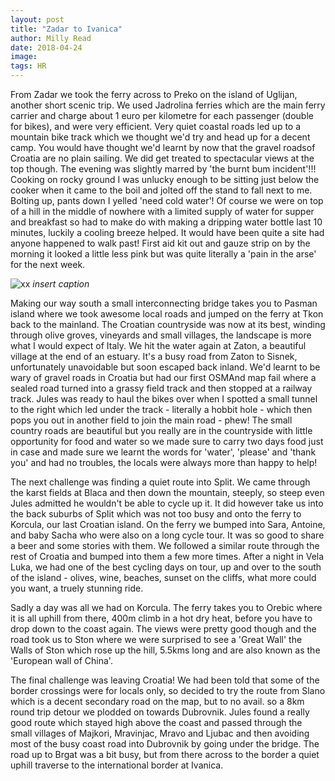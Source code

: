 ```yaml
---
layout: post
title: "Zadar to Ivanica"
author: Milly Read
date: 2018-04-24
image: 
tags: HR
---
```


From Zadar we took the ferry across to Preko on the island of Uglijan, another short scenic trip. We used Jadrolina ferries which are the main ferry carrier and charge about 1 euro per kilometre for each passenger (double for bikes), and were very efficient. Very quiet coastal roads led up to a mountain bike track which we thought we'd try and head up for a decent camp. You would have thought we'd learnt by now that the gravel roadsof Croatia are no plain sailing. We did get treated to spectacular views at the top though. The evening was slightly marred by 'the burnt bum incident'!!! Cooking on rocky ground I was unlucky enough to be sitting just below the cooker when it came to the boil and jolted off the stand to fall next to me. Bolting up, pants down I yelled 'need cold water'! Of course we were on top of a hill in the middle of nowhere with a limited supply of water for supper and breakfast so had to make do with making a dripping water bottle last 10 minutes, luckily a cooling breeze helped. It would have been quite a site had anyone happened to walk past! First aid kit out and gauze strip on by the morning it looked a little less pink but was quite literally a 'pain in the arse' for the next week. 

![xx](assets/img/x.jpg) *insert caption* 

Making our way south a small interconnecting bridge takes you to Pasman island where we took awesome local roads and jumped on the ferry at Tkon back to the mainland. The Croatian countryside was now at its best, winding through olive groves, vineyards and small villages, the landscape is more what I would expect of Italy. We hit the water again at Zaton, a beautiful village at the end of an estuary. It's a busy road from Zaton to Sisnek, unfortunately unavoidable but soon escaped back inland. We'd learnt to be wary of gravel roads in Croatia but had our first OSMAnd map fail where a sealed road turned into a grassy field track and then stopped at a railway track. Jules was ready to haul the bikes over when I spotted a small tunnel to the right which led under the track - literally a hobbit hole - which then pops you out in another field to join the main road - phew! The small country roads are beautiful but you really are in the countryside with little opportunity for food and water so we made sure to carry two days food just in case and made sure we learnt the words for 'water', 'please' and 'thank you' and had no troubles, the locals were always more than happy to help!

The next challenge was finding a quiet route into Split. We came through the karst fields at Blaca and then down the mountain, steeply, so steep even Jules admitted he wouldn't be able to cycle up it. It did however take us into the back suburbs of Split which was not too busy and onto the ferry to Korcula, our last Croatian island. On the ferry we bumped into Sara, Antoine, and baby Sacha who were also on a long cycle tour. It was so good to share a beer and some stories with them. We followed a similar route through the rest of Croatia and bumped into them a few more times. After a night in Vela Luka, we had one of the best cycling days on tour, up and over to the south of the island - olives, wine, beaches, sunset on the cliffs, what more could you want, a truely stunning ride.

Sadly a day was all we had on Korcula. The ferry takes you to Orebic where it is all uphill from there, 400m climb in a hot dry heat, before you have to drop down to the coast again. The views were pretty good though and the road took us to Ston where we were surprised to see a 'Great Wall' the Walls of Ston which rose up the hill, 5.5kms long and are also known as the 'European wall of China'.

The final challenge was leaving Croatia! We had been told that some of the border crossings were for locals only, so decided to try the route from Slano which is a decent secondary road on the map, but to no avail. so a 8km round trip detour we plodded on towards Dubrovnik. Jules found a really good route which stayed high above the coast and passed through the small villages of Majkori, Mravinjac, Mravo and Ljubac and then avoiding most of the busy coast road into Dubrovnik by going under the bridge. The road up to Brgat was a bit busy, but from there across to the border a quiet uphill traverse to the international border at Ivanica.




